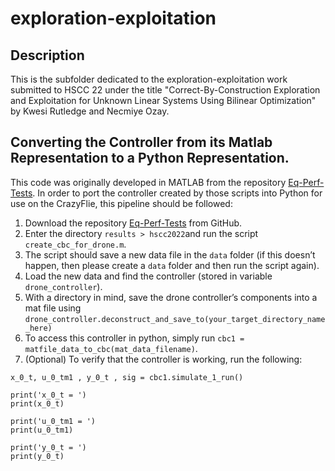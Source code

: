 # exploration-exploitation

## Description

This is the subfolder dedicated to the exploration-exploitation work submitted to HSCC 22 under the title "Correct-By-Construction Exploration and Exploitation for Unknown Linear Systems Using Bilinear Optimization" by Kwesi Rutledge and Necmiye Ozay.

## Converting the Controller from its Matlab Representation to a Python Representation.

This code was originally developed in MATLAB from the repository [Eq-Perf-Tests](https://github.com/kwesiRutledge/Eq-Perf-Tests). In order to port the controller created by those scripts into Python for use on the CrazyFlie, this pipeline should be followed:

1. Download the repository [Eq-Perf-Tests](https://github.com/kwesiRutledge/Eq-Perf-Tests) from GitHub.
2. Enter the directory `results > hscc2022`and run the script `create_cbc_for_drone.m`.
3. The script should save a new data file in the `data` folder (if this doesn’t happen, then please create a `data` folder and then run the script again).
4. Load the new data and find the controller (stored in variable `drone_controller`).
5. With a directory in mind, save the drone controller’s components into a mat file using `drone_controller.deconstruct_and_save_to(your_target_directory_name_here)`
6. To access this controller in python, simply run `cbc1 = matfile_data_to_cbc(mat_data_filename)`.
7. (Optional) To verify that the controller is working, run the following:

```
x_0_t, u_0_tm1 , y_0_t , sig = cbc1.simulate_1_run()

print('x_0_t = ')
print(x_0_t)

print('u_0_tm1 = ')
print(u_0_tm1)

print('y_0_t = ')
print(y_0_t)
```
